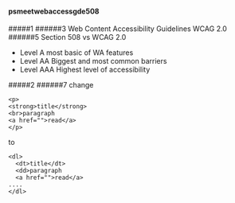 #### psmeetwebaccessgde508
#####1
######3
Web Content Accessibility Guidelines WCAG 2.0
######5 Section 508 vs WCAG 2.0
- Level A most basic of WA features
- Level AA Biggest and most common barriers
- Level AAA Highest level of accessibility

#####2
######7
change
```
<p>
<strong>title</strong>
<br>paragraph
<a href="">read</a>
</p>
```
to
```
<dl>
  <dt>title</dt>
  <dd>paragraph
  <a href="">read</a>
....
</dl>
```
